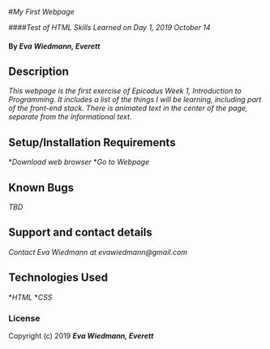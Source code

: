 #_My First Webpage_

####_Test of HTML Skills Learned on Day 1, 2019 October 14_

#### By _**Eva Wiedmann, Everett**_

## Description

_This webpage is the first exercise of Epicodus Week 1, Introduction to Programming. It includes a list of the things I will be learning, including part of the front-end stack. There is animated text in the center of the page, separate from the informational text._

## Setup/Installation Requirements

*_Download web browser_
*_Go to Webpage_

## Known Bugs

_TBD_

## Support and contact details

_Contact Eva Wiedmann at evawiedmann@gmail.com_

## Technologies Used

*_HTML_
*_CSS_

### License

Copyright (c) 2019 **_Eva Wiedmann, Everett_**
